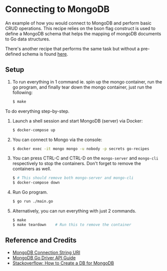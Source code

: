 # Connecting to MongoDB

An example of how you would connect to MongoDB and perform basic CRUD operations. This recipe relies on the bson flag construct is used to define a MongoDB schema that helps the mapping of mongoDB documents to Go data structures.

There's another recipe that performs the same task but without a pre-defined schema is found [here](../basic).

## Setup

1. To run everything in 1 command ie. spin up the mongo container, run the go program, and finally tear down the mongo container, just run the following:

   ```bash
   $ make
   ```

To do everything step-by-step.

1. Launch a shell session and start MongoDB (server) via Docker:

   ```bash
   $ docker-compose up
   ```

1. You can connect to Mongo via the console:

   ```bash
   $ docker exec -it mongo mongo -u nobody -p secrets go-recipes
   ```

1. You can press CTRL-C and CTRL-D on the `mongo-server` and `mongo-cli` respectively to stop the containers. Don't forget to remove the containers as well.

   ```bash
   $ # This should remove both mongo-server and mongo-cli
   $ docker-compose down
   ```

1. Run Go program.

   ```bash
   $ go run ./main.go
   ```

1. Alternatively, you can run everything with just 2 commands.

   ```bash
   $ make
   $ make teardown    # Run this to remove the container
   ```

## Reference and Credits

* [MongoDB Connection String URI](https://docs.mongodb.com/manual/reference/connection-string/)
* [MongoDB Go Driver API Guide](https://godoc.org/go.mongodb.org/mongo-driver/mongo)
* [Stackoverflow: How to Create a DB for MongoDB](https://stackoverflow.com/questions/42912755/how-to-create-a-db-for-mongodb-container-on-start-up)
